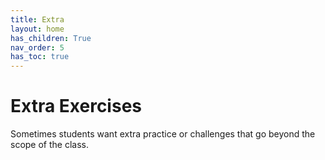 ```yaml
---
title: Extra
layout: home
has_children: True
nav_order: 5
has_toc: true
---
```


# Extra Exercises

Sometimes students want extra practice or challenges that go beyond the scope of the class.
